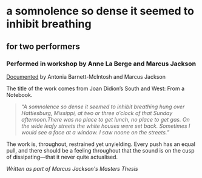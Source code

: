 # a somnolence so dense it seemed to inhibit breathing
## for two performers

### Performed in workshop by Anne La Berge and Marcus Jackson

[Documented](https://www.youtube.com/watch?v=PfdjUclgeM4) by Antonia Barnett-McIntosh and Marcus Jackson

The title of the work comes from Joan Didion’s South and West: From a Notebook.

> _“A somnolence so dense it seemed to inhibit breathing hung over Hattiesburg, Missippi, at two or three o’clock of that Sunday afternoon.There was no place to get lunch, no place to get gas. On the wide leafy streets the white houses were set back. Sometimes I would see a face at a window. I saw noone on the streets.”_

The work is, throughout, restrained yet unyielding. Every push has an equal pull, and there should be a feeling throughout that the sound is on the cusp of dissipating––that it never quite actualised.


_Written as part of Marcus Jackson's Masters Thesis_

